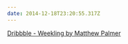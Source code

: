 ```yaml
---
date: 2014-12-18T23:20:55.317Z
---
```

[Dribbble - Weekling by Matthew Palmer](https://dribbble.com/shots/1848685-Weekling)

